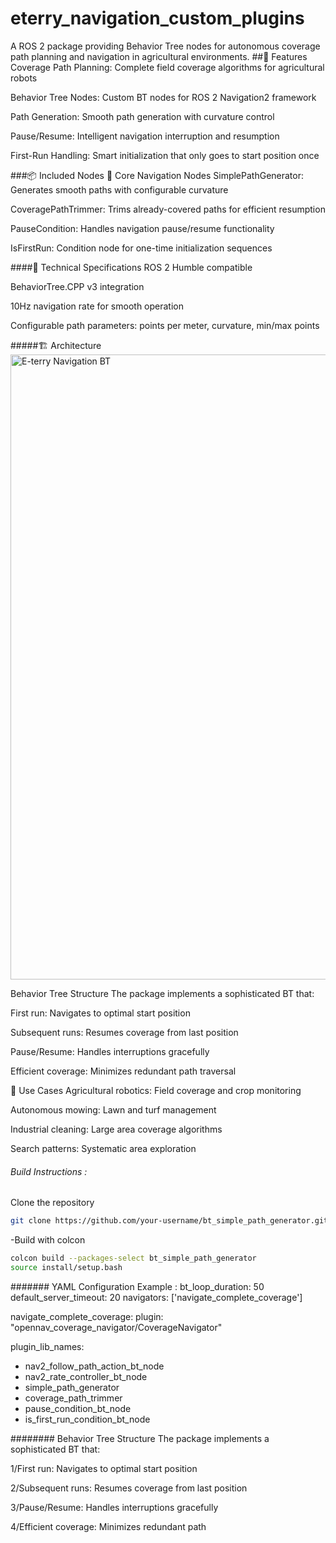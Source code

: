 # eterry_navigation_custom_plugins
A ROS 2 package providing Behavior Tree nodes for autonomous coverage path planning and navigation in agricultural environments.
##🌟 Features
Coverage Path Planning: Complete field coverage algorithms for agricultural robots

Behavior Tree Nodes: Custom BT nodes for ROS 2 Navigation2 framework

Path Generation: Smooth path generation with curvature control

Pause/Resume: Intelligent navigation interruption and resumption

First-Run Handling: Smart initialization that only goes to start position once

###📦 Included Nodes
🎯 Core Navigation Nodes
SimplePathGenerator: Generates smooth paths with configurable curvature

CoveragePathTrimmer: Trims already-covered paths for efficient resumption

PauseCondition: Handles navigation pause/resume functionality

IsFirstRun: Condition node for one-time initialization sequences

####🔧 Technical Specifications
ROS 2 Humble compatible

BehaviorTree.CPP v3 integration

10Hz navigation rate for smooth operation

Configurable path parameters: points per meter, curvature, min/max points

#####🏗️ Architecture
<img src="https://github.com/hediiimohamed/eterry_navigation_custom_plugins/blob/main/img/eterry_navigation_Bt.png" width="1000" alt="E-terry Navigation BT">


Behavior Tree Structure
The package implements a sophisticated BT that:

First run: Navigates to optimal start position

Subsequent runs: Resumes coverage from last position

Pause/Resume: Handles interruptions gracefully

Efficient coverage: Minimizes redundant path traversal

🎯 Use Cases
Agricultural robotics: Field coverage and crop monitoring

Autonomous mowing: Lawn and turf management

Industrial cleaning: Large area coverage algorithms

Search patterns: Systematic area exploration


###### Build Instructions :
 Clone the repository
 
```bash
git clone https://github.com/your-username/bt_simple_path_generator.git
```

 -Build with colcon
```bash
colcon build --packages-select bt_simple_path_generator
source install/setup.bash
```
####### YAML Configuration Example :
bt_loop_duration: 50
default_server_timeout: 20
navigators: ['navigate_complete_coverage']

navigate_complete_coverage:
  plugin: "opennav_coverage_navigator/CoverageNavigator"

plugin_lib_names:
  - nav2_follow_path_action_bt_node
  - nav2_rate_controller_bt_node
  - simple_path_generator
  - coverage_path_trimmer
  - pause_condition_bt_node
  - is_first_run_condition_bt_node
  
######## Behavior Tree Structure
The package implements a sophisticated BT that:

1/First run: Navigates to optimal start position

2/Subsequent runs: Resumes coverage from last position

3/Pause/Resume: Handles interruptions gracefully

4/Efficient coverage: Minimizes redundant path


